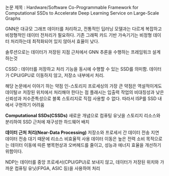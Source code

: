 논문 제목 : 
Hardware/Software Co-Programmable Framework 
for Computational SSDs to Accelerate Deep 
Learning Service on Large-Scale Graphs


GNN은 대규모 그래프 데이터를 처리하고, 전통적인 딥러닝 모델과는 다르게 복잡하고 비정형적인 데이터 전처리가 필요하다.
기존 그래픽 카드 기반 가속기기는 비정형 데이터 처리하는데 최적화되어 있지 않아서 효율이 낮다.

솔루션으로는 데이터가 저장된 지점 근처에서 GNN 추론을 수행하는 프레임워크 설계하는것


CSSD : 데이터를 저장하고 처리 기능을 동시에 수행할 수 있는 SSD를 의미함.
데이터가 CPU/GPU로 이동하지 않고, 저장소 내부에서 처리.

해당 논문에서 이야기 하는 약점
인-스토리지 프로세싱의 가장 큰 약점은 역설적이게도 데이털ㄹ 저장된 위치에서 처리해야 한다는 점
플래시는 입출력 작업의 비대칭성과 낮은 신뢰성과 저수준특성으로 블록 스토리지로 직접 사용할 수 없다.
따라서 ISP를 SSD 내에서 구현하기 어려움

**Computational SSDs(CSSDs)**
새로운 개념으로 컴퓨팅 유닛을 스토리지 리소스와 분리하여 SSD 근처에 재구성한 하드웨어 배치

 **데이터 근처 처리(Near-Data Processing)**
 저장소와 프로세서 간 데이터 전송 지연
 데이터 전송 대기 때문에 리소스 비효율적 사용
 데이터 이동은 높은 전력 소비
 목적으로는 데이터 이동에 따른 병목현상과 오버헤드를 줄이고, 성능과 에너지 효율을 개선하기 위함이다.

 NDP는 데이터를 중앙 프로세서(CPU/GPU)로 보내지 않고, 데이터가 저장된 위치와 가까운 컴퓨팅 유닛(FPGA, ASIC 등)을 사용하여 처리